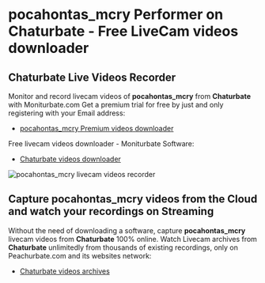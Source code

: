 # pocahontas_mcry Performer on Chaturbate - Free LiveCam videos downloader

## Chaturbate Live Videos Recorder

Monitor and record livecam videos of **pocahontas_mcry** from **Chaturbate** with Moniturbate.com
Get a premium trial for free by just and only registering with your Email address:
* [pocahontas_mcry Premium videos downloader](https://moniturbate.com/request-demo-licence-key.html)

Free livecam videos downloader - Moniturbate Software:
* [Chaturbate videos downloader](https://moniturbate.com/moniturbate-download-software.html)

![pocahontas_mcry livecam videos recorder](https://peachurnet.com/templates/moniturbate-software.png)


## Capture pocahontas_mcry videos from the Cloud and watch your recordings on Streaming

Without the need of downloading a software, capture **pocahontas_mcry** livecam videos from **Chaturbate** 100% online.
Watch Livecam archives from **Chaturbate** unlimitedly from thousands of existing recordings, only on Peachurbate.com and its websites network:
* [Chaturbate videos archives](https://peachurnet.com/)